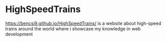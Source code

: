 # HighSpeedTrains
https://bencsi9.github.io/HighSpeedTrains/ is a website about high-speed trains around the world where i showcase my knowledge in web development
